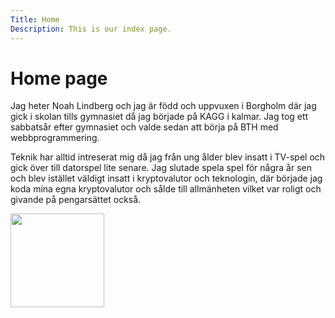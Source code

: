 ```yaml
---
Title: Home
Description: This is our index page.
---
```


Home page
==========================

Jag heter Noah Lindberg och jag är född och uppvuxen i Borgholm där jag gick i skolan tills gymnasiet då jag började på KAGG i kalmar. Jag tog ett sabbatsår efter gymnasiet och valde sedan att börja på BTH med webbprogrammering.

Teknik har alltid intreserat mig då jag från ung ålder blev insatt i TV-spel och gick över till datorspel lite senare. Jag slutade spela spel för några år sen och blev istället väldigt insatt i kryptovalutor och teknologin, där började jag koda mina egna kryptovalutor och sålde till allmänheten vilket var roligt och givande på pengarsättet också.

<img src="image/jag.jpg" width="150">